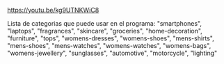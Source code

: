 https://youtu.be/kg9UTNKWiC8

Lista de categorias que puede usar en el programa:
"smartphones",
"laptops",
"fragrances",
"skincare",
"groceries",
"home-decoration",
"furniture",
"tops",
"womens-dresses",
"womens-shoes",
"mens-shirts",
"mens-shoes",
"mens-watches",
"womens-watches",
"womens-bags",
"womens-jewellery",
"sunglasses",
"automotive",
"motorcycle",
"lighting"

